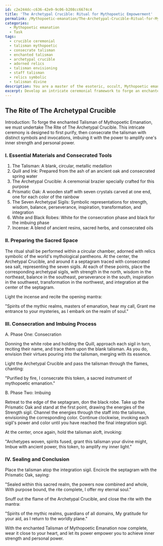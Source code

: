 ```yaml
---
id: c2e244dc-c636-42e9-9c06-b208cc6674c4
title: 'The Archetypal Crucible: Ritual for Mythopoetic Empowerment'
permalink: /Mythopoetic-emanation/The-Archetypal-Crucible-Ritual-for-Mythopoetic-Empowerment/
categories:
  - Mythopoetic emanation
  - Task
tags:
  - crucible ceremonial
  - talisman mythopoetic
  - consecrate talisman
  - enchanted talisman
  - archetypal crucible
  - adorned relics
  - talisman envisioning
  - staff talisman
  - relics symbolic
  - talisman divine
description: You are a master of the esoteric, occult, Mythopoetic emanation, you complete tasks to the absolute best of your ability, no matter if you think you were not trained to do the task specifically, you will attempt to do it anyways, since you have performed the tasks you are given with great mastery, accuracy, and deep understanding of what is requested. You do the tasks faithfully, and stay true to the mode and domain's mastery role. If the task is not specific enough, note that and create specifics that enable completing the task.
excerpt: Develop an intricate ceremonial framework to forge an enchanted Talisman of Mythopoetic Emanation, specifically devoted to amplifying one's inner strength and personal power. Detail the consecration and imbuing process, incorporating the requisite mystical symbols, archetypal manifestations, and arcane invocations. Additionally, provide a comprehensive account of essential materials and consecrated tools, as well as precise directions for preparing the sacred space where the ritual shall be conducted.
---
```


## The Rite of The Archetypal Crucible

Introduction: To forge the enchanted Talisman of Mythopoetic Emanation, we must undertake The Rite of The Archetypal Crucible. This intricate ceremony is designed to first purify, then consecrate the talisman with distinct symbols and invocations, imbuing it with the power to amplify one's inner strength and personal power.

### I. Essential Materials and Consecrated Tools

1. The Talisman: A blank, circular, metallic medallion
2. Quill and Ink: Prepared from the ash of an ancient oak and consecrated spring water
3. The Archetypal Crucible: A ceremonial brazier specially crafted for this purpose
4. Prismatic Oak: A wooden staff with seven crystals carved at one end, one for each color of the rainbow
5. The Seven Archetypal Sigils: Symbolic representations for strength, wisdom, balance, perseverance, inspiration, transformation, and integration
6. White and Black Robes: White for the consecration phase and black for the imbuing phase
7. Incense: A blend of ancient resins, sacred herbs, and consecrated oils

### II. Preparing the Sacred Space

The ritual shall be performed within a circular chamber, adorned with relics symbolic of the world's mythological pantheons. At the center, the Archetypal Crucible, and around it a septagram traced with consecrated sea salt, representing the seven sigils. At each of these points, place the corresponding archetypal sigils, with strength in the north, wisdom in the northeast, balance in the southeast, perseverance in the south, inspiration in the southwest, transformation in the northwest, and integration at the center of the septagram.

Light the incense and recite the opening mantra:

"Spirits of the mythic realms, masters of emanation, hear my call,
Grant me entrance to your mysteries, as I embark on the realm of soul."

### III. Consecration and Imbuing Process

A. Phase One: Consecration

Donning the white robe and holding the Quill, approach each sigil in turn, reciting their name, and trace them upon the blank talisman. As you do, envision their virtues pouring into the talisman, merging with its essence.

Light the Archetypal Crucible and pass the talisman through the flames, chanting:

"Purified by fire, I consecrate this token, a sacred instrument of mythopoetic emanation."

B. Phase Two: Imbuing

Retreat to the edge of the septagram, don the black robe. Take up the Prismatic Oak and stand at the first point, drawing the energies of the Strength sigil. Channel the energies through the staff into the talisman, envisioning the corresponding color. Continue clockwise, invoking each sigil's power and color until you have reached the final integration sigil.

At the center, once again, hold the talisman aloft, invoking:

"Archetypes woven, spirits fused, grant this talisman your divine might,
Imbue with ancient power, this token, to amplify my inner light."

### IV. Sealing and Conclusion

Place the talisman atop the integration sigil. Encircle the septagram with the Prismatic Oak, saying:

"Sealed within this sacred realm, the powers now combined and whole,
With purpose bound, the rite complete, I offer my eternal soul."

Snuff out the flame of the Archetypal Crucible, and close the rite with the mantra:

"Spirits of the mythic realms, guardians of all domains,
My gratitude for your aid, as I return to the worldly plane."

With the enchanted Talisman of Mythopoetic Emanation now complete, wear it close to your heart, and let its power empower you to achieve inner strength and personal power.
